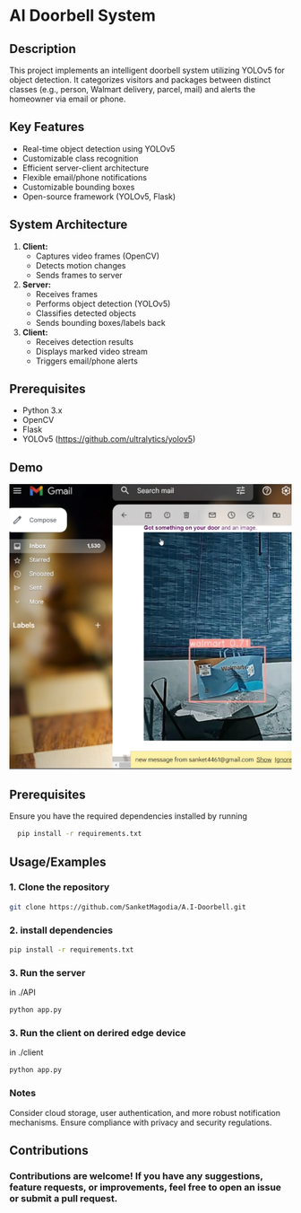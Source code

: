 
# AI Doorbell System


## Description

This project implements an intelligent doorbell system utilizing YOLOv5 for object detection. It categorizes visitors and packages between distinct classes (e.g., person, Walmart delivery, parcel, mail) and alerts the homeowner via email or phone.

## Key Features

- Real-time object detection using YOLOv5
- Customizable class recognition
- Efficient server-client architecture
- Flexible email/phone notifications
- Customizable bounding boxes
- Open-source framework (YOLOv5, Flask)

## System Architecture

1. **Client:**
   - Captures video frames (OpenCV)
   - Detects motion changes
   - Sends frames to server
2. **Server:**
   - Receives frames
   - Performs object detection (YOLOv5)
   - Classifies detected objects
   - Sends bounding boxes/labels back
3. **Client:**
   - Receives detection results
   - Displays marked video stream
   - Triggers email/phone alerts

## Prerequisites

- Python 3.x
- OpenCV
- Flask
- YOLOv5 (https://github.com/ultralytics/yolov5)

## Demo

![alt text](https://github.com/SanketMagodia/A.I-Doorbell/blob/master/Screenshot%202023-05-13%20204644.png)


## Prerequisites

Ensure you have the required dependencies installed by running

```bash
  pip install -r requirements.txt
```


## Usage/Examples
### 1. Clone the repository
```bash
git clone https://github.com/SanketMagodia/A.I-Doorbell.git
```
### 2. install dependencies
```bash
pip install -r requirements.txt
```
### 3. Run the server
in ./API
```bash
python app.py
```
### 3. Run the client on derired edge device
in ./client
```bash
python app.py
```
### Notes
Consider cloud storage, user authentication, and more robust notification mechanisms.
Ensure compliance with privacy and security regulations.

## Contributions
### Contributions are welcome! If you have any suggestions, feature requests, or improvements, feel free to open an issue or submit a pull request.
